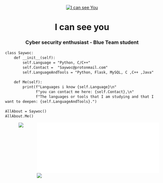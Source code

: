 <p align="center"> 
<a href= "https://archive.org/details/pocorgtfo"><img src="I_can_see_you.gif" alt="I can see You" style="width:350px;height:220px; "></a>
<h1 align="center">I can see you</h1>
<h3 align="center">Cyber security enthusiast - Blue Team student</h3>
</p>

```Py
class Saywoc:
    def __init__(self):
        self.Language = "Python, C/C++"
        self.Contact =  "Saywoc@protonmail.com"
        self.LanguageAndTools = "Python, Flask, MySQL, C ,C++ ,Java"
	
    def Me(self):
        print(f"Languages i know {self.Language}\n"
              f"you can contact me here: {self.Contact},\n"
              f"The languages or tools that I am studying and that I want to deepen: {self.LanguageAndTools}.")
	      
AllAbout = Saywoc()
AllAbout.Me()
```
<p align="center">
<a target="_blank" rel="noopener noreferrer" href="/github-metrics.svg"><a target="_blank" rel="noopener noreferrer" href="/metrics.plugin.isocalendar.svg"><img src="/metrics.plugin.isocalendar.svg" style="width: 400px; max-width: 100%;" align="right"><a target="_blank" rel="noopener noreferrer" href="/Saywoc/Saywoc/blob/main/metrics.plugin.languages.details.svg"><img src="/Saywoc/Saywoc/raw/main/metrics.plugin.languages.details.svg" style="width: 400px; max-width: 100%;" align="right"></a></a><img src="/Saywoc/Saywoc/raw/main/github-metrics.svg" style="width: 400px; max-width: 100%;"></a>

</p>

